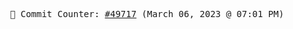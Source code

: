 <p align="center">
    <samp>
        📮 Commit Counter: <a href="https://github.com/Javascript-void0/Javascript-void0/commits/main">#49717</a> (March 06, 2023 @ 07:01 PM)
    </samp>
</p>